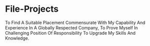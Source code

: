 # File-Projects
To Find A Suitable Placement Commensurate With My Capability And Experience In A Globally Respected Company, To Prove Myself In Challenging Position Of Responsibility To Upgrade My Skills And Knowledge.
